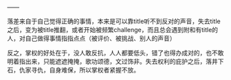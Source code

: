 ——

落差来自于自己觉得正确的事情，本来是可以靠title听不到反对的声音，失去title之后，变为被title推翻，或者开始被频繁challenge，而且总会遇到附和有title的人，对自己做得事情指指点点（被评价、被挑战、别人的声音）

反之，掌权的好处在于，没人敢反抗，人人都要低头，错了也得办成对的，也不敢明着指出来，只能遮遮掩掩，歌功颂德，文过饰非。失去权利的庇护之后，落井下石，仇家寻仇，自身难保，所以掌权者紧握不放。